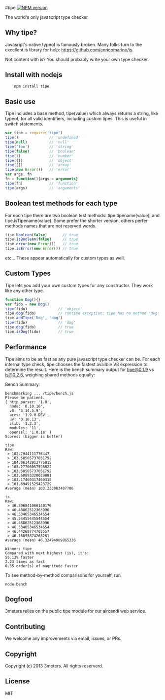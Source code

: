 #tipe [![NPM version](https://badge.fury.io/js/tipe.png)](http://badge.fury.io/js/tipe)

The world's only javascript type checker
    
## Why tipe?

Javasript's native typeof is famously broken.  Many folks turn to the excellent is library for help: https://github.com/enricomarino/is.  

Not content with is?  You should probably write your own type checker.

## Install with nodejs
```js
    npm install tipe
```

## Basic use
Tipe includes a base method, tipe(value) which always returns a string, like typeof, for all valid identifiers, including custom tipes. This is useful in switch statements.  
```js
var tipe = require('tipe')
tipe()              // 'undefined'
tipe(null)          // 'null'
tipe('foo')         // 'string'
tipe(false)         // 'boolean'
tipe(1)             // 'number'
tipe({})            // 'object'
tipe([])            // 'array'
tipe(new Error())   // 'error'
var args, fn
fn = function(){args = arguments}
tipe(fn)            // 'function'
tipe(args)          // 'arguments'
```

## Boolean test methods for each type
For each tipe there are two boolean test methods: tipe.tipename(value), and tipe.isTipename(value).  Some prefer the shorter version, others perfer methods names that are not reserved words.  
```js
tipe.boolean(false)       // true
tipe.isBoolean(false)     // true
tipe.error(new Error())   // true
tipe.isError(new Error()) // true
```
etc...  These appear automatically for custom types as well.  

## Custom Types
Tipe lets you add your own custom types for any constructor. They work like any other type.  
```js
function Dog(){}
var fido = new Dog()
tipe(fido)              // 'object'
tipe.dog(fido)          // runtime exception: tipe has no method 'dog'
tipe.addTipe('Dog', 'dog')
tipe(fido)              // 'dog'
tipe.dog(fido)          // true
tipe.isDog(fido)        // true
```

## Performance
Tipe aims to be as fast as any pure javascript type checker can be.  For each internal type check, tipe chooses the fastest availble V8 expression to determine the result.  Here is the bench summary output for tipe@0.1.9 vs is@0.2.6, weighing shared methods equally:  

Bench Summary:
```
benchmarking ... /tipe/bench.js
Please be patient.
{ http_parser: '1.0',
  node: '0.10.16',
  v8: '3.14.5.9',
  ares: '1.9.0-DEV',
  uv: '0.10.13',
  zlib: '1.2.3',
  modules: '11',
  openssl: '1.0.1e' }
Scores: (bigger is better)

tipe
Raw:
 > 102.7944111776447
 > 103.58565737051792
 > 104.06342913776015
 > 103.27706057596822
 > 103.58565737051792
 > 103.68893320039881
 > 103.17460317460318
 > 101.69491525423729
Average (mean) 103.233083407706

is
Raw:
 > 46.396841066140176
 > 46.48862512363996
 > 46.53465346534654
 > 45.54455445544554
 > 46.48862512363996
 > 46.53465346534654
 > 46.44268774703557
 > 46.16895874263261
Average (mean) 46.32494989865336

Winner: tipe
Compared with next highest (is), it's:
55.13% faster
2.23 times as fast
0.35 order(s) of magnitude faster
``` 

To see method-by-method comparisons for yourself, run
```
node bench
```

## Dogfood
3meters relies on the public tipe module for our aircandi web service.

## Contributing
We welcome any improvements via email, issues, or PRs.

## Copyright
Copyright (c) 2013 3meters.  All rights reserverd.

## License
MIT
